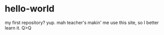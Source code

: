 # hello-world
my first repository? yup.
mah teacher's makin' me use this site, so I better learn it. Q>Q
